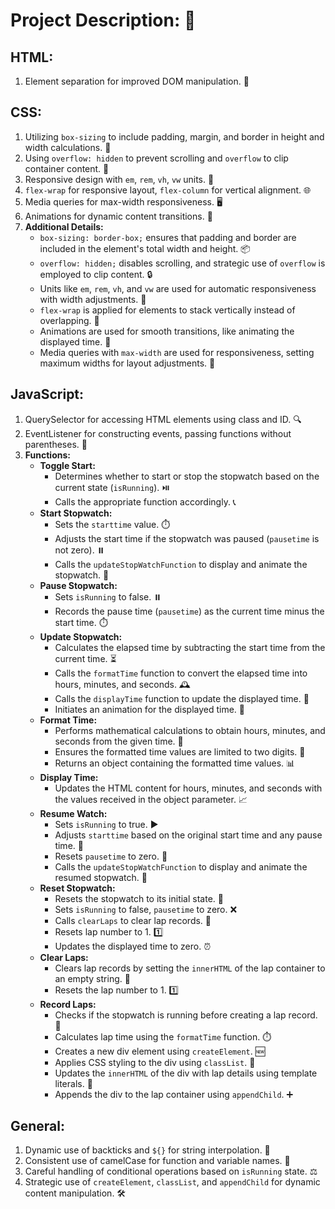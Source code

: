 # Project Description: 🚀

## HTML:
1. Element separation for improved DOM manipulation. 🧩

## CSS:
1. Utilizing `box-sizing` to include padding, margin, and border in height and width calculations. 📏
2. Using `overflow: hidden` to prevent scrolling and `overflow` to clip container content. 🚫
3. Responsive design with `em`, `rem`, `vh`, `vw` units. 📱
4. `flex-wrap` for responsive layout, `flex-column` for vertical alignment. 🌐
5. Media queries for max-width responsiveness. 🖥️
6. Animations for dynamic content transitions. 🔄
7. **Additional Details:**
   - `box-sizing: border-box;` ensures that padding and border are included in the element's total width and height. 📦
   - `overflow: hidden;` disables scrolling, and strategic use of `overflow` is employed to clip content. 🔒
   - Units like `em`, `rem`, `vh`, and `vw` are used for automatic responsiveness with width adjustments. 📐
   - `flex-wrap` is applied for elements to stack vertically instead of overlapping. 📏
   - Animations are used for smooth transitions, like animating the displayed time. 🎉
   - Media queries with `max-width` are used for responsiveness, setting maximum widths for layout adjustments. 📏

## JavaScript:
1. QuerySelector for accessing HTML elements using class and ID. 🔍
2. EventListener for constructing events, passing functions without parentheses. 🎤
3. **Functions:**
   - **Toggle Start:**
     - Determines whether to start or stop the stopwatch based on the current state (`isRunning`). ⏯️
     - Calls the appropriate function accordingly. 📞
   - **Start Stopwatch:**
     - Sets the `starttime` value. ⏱️
     - Adjusts the start time if the stopwatch was paused (`pausetime` is not zero). ⏸️
     - Calls the `updateStopWatchFunction` to display and animate the stopwatch. 🔄
   - **Pause Stopwatch:**
     - Sets `isRunning` to false. ⏸️
     - Records the pause time (`pausetime`) as the current time minus the start time. ⏱️
   - **Update Stopwatch:**
     - Calculates the elapsed time by subtracting the start time from the current time. ⏳
     - Calls the `formatTime` function to convert the elapsed time into hours, minutes, and seconds. 🕰️
     - Calls the `displayTime` function to update the displayed time. 🔄
     - Initiates an animation for the displayed time. 🎉
   - **Format Time:**
     - Performs mathematical calculations to obtain hours, minutes, and seconds from the given time. 🧮
     - Ensures the formatted time values are limited to two digits. 🔢
     - Returns an object containing the formatted time values. 📊
   - **Display Time:**
     - Updates the HTML content for hours, minutes, and seconds with the values received in the object parameter. 📈
   - **Resume Watch:**
     - Sets `isRunning` to true. ▶️
     - Adjusts `starttime` based on the original start time and any pause time. 🔄
     - Resets `pausetime` to zero. 🔄
     - Calls the `updateStopWatchFunction` to display and animate the resumed stopwatch. 🔄
   - **Reset Stopwatch:**
     - Resets the stopwatch to its initial state. 🔄
     - Sets `isRunning` to false, `pausetime` to zero. ❌
     - Calls `clearLaps` to clear lap records. 🔄
     - Resets lap number to 1. 1️⃣
     - Updates the displayed time to zero. ⏰
   - **Clear Laps:**
     - Clears lap records by setting the `innerHTML` of the lap container to an empty string. 🧹
     - Resets the lap number to 1. 1️⃣
   - **Record Laps:**
     - Checks if the stopwatch is running before creating a lap record. 🏃
     - Calculates lap time using the `formatTime` function. ⏱️
     - Creates a new div element using `createElement`. 🆕
     - Applies CSS styling to the div using `classList`. 🎨
     - Updates the `innerHTML` of the div with lap details using template literals. 📝
     - Appends the div to the lap container using `appendChild`. ➕

## General:
1. Dynamic use of backticks and `${}` for string interpolation. 🔄
2. Consistent use of camelCase for function and variable names. 🐫
3. Careful handling of conditional operations based on `isRunning` state. ⚖️
4. Strategic use of `createElement`, `classList`, and `appendChild` for dynamic content manipulation. 🛠️